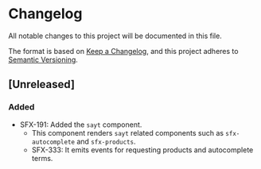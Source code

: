 # Changelog
All notable changes to this project will be documented in this file.

The format is based on [Keep a Changelog](https://keepachangelog.com/en/1.0.0/),
and this project adheres to [Semantic Versioning](https://semver.org/spec/v2.0.0.html).

## [Unreleased]
### Added
- SFX-191: Added the `sayt` component.
  - This component renders `sayt` related components such as `sfx-autocomplete` and `sfx-products`.
  - SFX-333: It emits events for requesting products and autocomplete terms.
